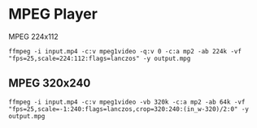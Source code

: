 # MPEG Player

MPEG 224x112

```console
ffmpeg -i input.mp4 -c:v mpeg1video -q:v 0 -c:a mp2 -ab 224k -vf "fps=25,scale=224:112:flags=lanczos" -y output.mpg
```

## MPEG 320x240

```console
ffmpeg -i input.mp4 -c:v mpeg1video -vb 320k -c:a mp2 -ab 64k -vf "fps=25,scale=-1:240:flags=lanczos,crop=320:240:(in_w-320)/2:0" -y output.mpg
```
